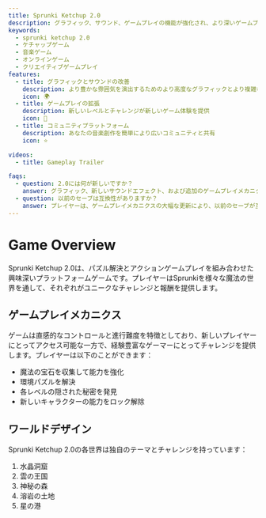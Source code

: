 ```yaml
---
title: Sprunki Ketchup 2.0
description: グラフィック、サウンド、ゲームプレイの機能が強化され、より深いゲームプレイが可能になりました。
keywords:
  - sprunki ketchup 2.0
  - ケチャップゲーム
  - 音楽ゲーム
  - オンラインゲーム
  - クリエイティブゲームプレイ
features:
  - title: グラフィックとサウンドの改善
    description: より豊かな雰囲気を演出するためのより高度なグラフィックとより複雑なサウンドエフェクト
    icon: 🌍
  - title: ゲームプレイの拡張
    description: 新しいレベルとチャレンジが新しいゲーム体験を提供
    icon: 🧩
  - title: コミュニティプラットフォーム
    description: あなたの音楽創作を簡単により広いコミュニティと共有
    icon: ⭐

videos:
  - title: Gameplay Trailer

faqs:
  - question: 2.0には何が新しいですか？
    answer: グラフィック、新しいサウンドエフェクト、および追加のゲームプレイメカニクスがこのバージョンを目立たせます。
  - question: 以前のセーブは互換性がありますか？
    answer: プレイヤーは、ゲームプレイメカニクスの大幅な更新により、以前のセーブが互換性がない場合があります。
---
```


# Game Overview

Sprunki Ketchup 2.0は、パズル解決とアクションゲームプレイを組み合わせた興味深いプラットフォームゲームです。プレイヤーはSprunkiを様々な魔法の世界を通して、それぞれがユニークなチャレンジと報酬を提供します。

## ゲームプレイメカニクス

ゲームは直感的なコントロールと進行難度を特徴としており、新しいプレイヤーにとってアクセス可能な一方で、経験豊富なゲーマーにとってチャレンジを提供します。プレイヤーは以下のことができます：

- 魔法の宝石を収集して能力を強化
- 環境パズルを解決
- 各レベルの隠された秘密を発見
- 新しいキャラクターの能力をロック解除

## ワールドデザイン

Sprunki Ketchup 2.0の各世界は独自のテーマとチャレンジを持っています：

1. 水晶洞窟
2. 雲の王国
3. 神秘の森
4. 溶岩の土地
5. 星の港